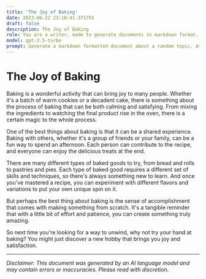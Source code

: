 ```yaml
---
title: 'The Joy of Baking'
date: 2023-06-22 23:18:41.371755
draft: false
description: The Joy of Baking
role: You are a writer, made to generate documents in markdown format. It is very important that all of the documents you generate are in valid markdown format.
model: gpt-3.5-turbo
prompt: Generate a markdown formatted document about a random topic. At the bottom, include a disclaimer explaining that the document was generated by you. The first line of the document should be the title. Make sure that the entire document is in proper markdown format, using a mix of various tags to make the document visually appealing.
---
```


# The Joy of Baking

Baking is a wonderful activity that can bring joy to many people. Whether it's a batch of warm cookies or a decadent cake, there is something about the process of baking that can be both calming and satisfying. From mixing the ingredients to watching the final product rise in the oven, there is a certain magic to the whole process.

One of the best things about baking is that it can be a shared experience. Baking with others, whether it's a group of friends or your family, can be a fun way to spend an afternoon. Each person can contribute to the recipe, and everyone can enjoy the delicious treats at the end.

There are many different types of baked goods to try, from bread and rolls to pastries and pies. Each type of baked good requires a different set of skills and techniques, so there's always something new to learn. And once you've mastered a recipe, you can experiment with different flavors and variations to put your own unique spin on it.

But perhaps the best thing about baking is the sense of accomplishment that comes with making something from scratch. It's a tangible reminder that with a little bit of effort and patience, you can create something truly amazing.

So next time you're looking for a way to unwind, why not try your hand at baking? You might just discover a new hobby that brings you joy and satisfaction.

---

*Disclaimer: This document was generated by an AI language model and may contain errors or inaccuracies. Please read with discretion.*